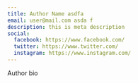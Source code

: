 ```yaml
---
title: Author Name asdfa
email: user@mail.com asda f
description: this is meta description
social:
  facebook: https://www.facebook.com/
  twitter: https://www.twitter.com/
  instagram: https://www.instagram.com/
---
```

Author bio
